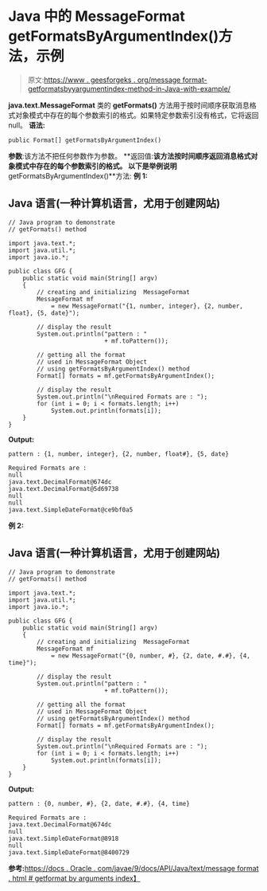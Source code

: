 # Java 中的 MessageFormat getFormatsByArgumentIndex()方法，示例

> 原文:[https://www . geesforgeks . org/message format-getformatsbyyargumentindex-method-in-Java-with-example/](https://www.geeksforgeeks.org/messageformat-getformatsbyargumentindex-method-in-java-with-example/)

**java.text.MessageFormat** 类的 **getFormats()** 方法用于按时间顺序获取消息格式对象模式中存在的每个参数索引的格式。如果特定参数索引没有格式，它将返回 null。
**语法:**

```
public Format[] getFormatsByArgumentIndex()
```

**参数**:该方法不把任何参数作为参数。
**返回值:**该方法按时间顺序返回消息格式对象模式中存在的每个参数索引的格式。
以下是举例说明**getFormatsByArgumentIndex()**方法:
**例 1:**

## Java 语言(一种计算机语言，尤用于创建网站)

```
// Java program to demonstrate
// getFormats() method

import java.text.*;
import java.util.*;
import java.io.*;

public class GFG {
    public static void main(String[] argv)
    {
        // creating and initializing  MessageFormat
        MessageFormat mf
            = new MessageFormat("{1, number, integer}, {2, number, float}, {5, date}");

        // display the result
        System.out.println("pattern : "
                           + mf.toPattern());

        // getting all the format
        // used in MessageFormat Object
        // using getFormatsByArgumentIndex() method
        Format[] formats = mf.getFormatsByArgumentIndex();

        // display the result
        System.out.println("\nRequired Formats are : ");
        for (int i = 0; i < formats.length; i++)
            System.out.println(formats[i]);
    }
}
```

**Output:** 

```
pattern : {1, number, integer}, {2, number, float#}, {5, date}

Required Formats are : 
null
java.text.DecimalFormat@674dc
java.text.DecimalFormat@5d69738
null
null
java.text.SimpleDateFormat@ce9bf0a5
```

**例 2:**

## Java 语言(一种计算机语言，尤用于创建网站)

```
// Java program to demonstrate
// getFormats() method

import java.text.*;
import java.util.*;
import java.io.*;

public class GFG {
    public static void main(String[] argv)
    {
        // creating and initializing  MessageFormat
        MessageFormat mf
            = new MessageFormat("{0, number, #}, {2, date, #.#}, {4, time}");

        // display the result
        System.out.println("pattern : "
                           + mf.toPattern());

        // getting all the format
        // used in MessageFormat Object
        // using getFormatsByArgumentIndex() method
        Format[] formats = mf.getFormatsByArgumentIndex();

        // display the result
        System.out.println("\nRequired Formats are : ");
        for (int i = 0; i < formats.length; i++)
            System.out.println(formats[i]);
    }
}
```

**Output:** 

```
pattern : {0, number, #}, {2, date, #.#}, {4, time}

Required Formats are : 
java.text.DecimalFormat@674dc
null
java.text.SimpleDateFormat@8918
null
java.text.SimpleDateFormat@8400729
```

**参考:**[https://docs . Oracle . com/javae/9/docs/API/Java/text/message format . html # getformat by arguments index】](https://docs.oracle.com/javase/9/docs/api/java/text/MessageFormat.html#getFormatsByArgumentIndex--)